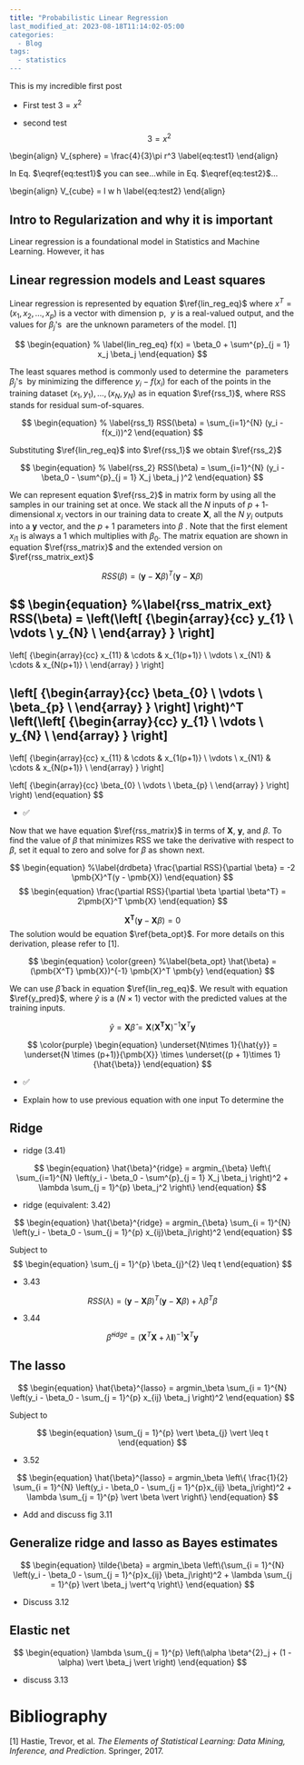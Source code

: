 ```yaml
---
title: "Probabilistic Linear Regression
last_modified_at: 2023-08-18T11:14:02-05:00
categories:
  - Blog
tags:
  - statistics 
---
```

<script type="text/javascript"
  src="https://cdnjs.cloudflare.com/ajax/libs/mathjax/2.7.0/MathJax.js?config=TeX-AMS_CHTML">
</script>
<script type="text/x-mathjax-config">
  MathJax.Hub.Config({
    tex2jax: {
      inlineMath: [['$','$'], ['\\(','\\)']],
      processEscapes: true},
      jax: ["input/TeX","input/MathML","input/AsciiMath","output/CommonHTML"],
      extensions: ["tex2jax.js","mml2jax.js","asciimath2jax.js","MathMenu.js","MathZoom.js","AssistiveMML.js", "[Contrib]/a11y/accessibility-menu.js"],
      TeX: {
      extensions: ["AMSmath.js","AMSsymbols.js","noErrors.js","noUndefined.js"],
      equationNumbers: {
      autoNumber: "AMS"
      }
    }
  });
</script>

This is my incredible first post

- First test
$3 = x^2$

- second test 
$$3 = x^2$$


\begin{align}
V_{sphere} = \frac{4}{3}\pi r^3
\label{eq:test1}
\end{align}

In Eq. $\eqref{eq:test1}$ you can see...while in Eq. $\eqref{eq:test2}$...

\begin{align}
V_{cube} = l w h \label{eq:test2}
\end{align}



## Intro to Regularization and why it is important

Linear regression is a foundational model in Statistics and Machine Learning. However, it has

## Linear regression models  and Least squares
Linear regression is represented by equation $\ref{lin_reg_eq}$ where $x^T = (x_1, x_2, \dots, x_p)$ is a vector with dimension p,  $y$ is a real-valued output, and the values for $\beta_j$'s  are the unknown parameters of the model. [1]

$$
\begin{equation}
% \label{lin_reg_eq}
f(x) = \beta_0 + \sum^{p}_{j = 1} x_j \beta_j
\end{equation}
$$

The least squares method is commonly used to determine the  parameters $\beta_j$'s  by minimizing the difference $y_i - f(x_i)$ for each of the points in the training dataset $(x_1, y_1), \dots, (x_N, y_N)$ as in equation $\ref{rss_1}$, where RSS stands for residual sum-of-squares.

$$
\begin{equation}
% \label{rss_1}
RSS(\beta) = \sum_{i=1}^{N} (y_i - f(x_i))^2
\end{equation}
$$

Substituting $\ref{lin_reg_eq}$ into $\ref{rss_1}$ we obtain $\ref{rss_2}$

$$
\begin{equation}
% \label{rss_2}
RSS(\beta) = \sum_{i=1}^{N} (y_i - \beta_0 - \sum^{p}_{j = 1} X_j \beta_j )^2
\end{equation}
$$



We can represent  equation $\ref{rss_2}$  in matrix form by using all the samples in our training set at once. We stack all the $N$ inputs of $p+1$-dimensional $x_i$ vectors in our training data to create $\pmb{X}$, all the  $N$  $y_i$ outputs into  a $\pmb{y}$ vector, and the  $p + 1$ parameters into $\beta$ . Note that  the  first element $x_{i1}$  is  always a 1 which multiplies with $\beta_0$.  The matrix equation are shown in equation $\ref{rss_matrix}$ and the extended version on $\ref{rss_matrix_ext}$

$$
\begin{equation}
%\label{rss_matrix}
RSS(\beta) = (\pmb{y}  -  \pmb{X}\beta)^T(\pmb{y} - \pmb{X}\beta)
\end{equation}
$$

$$
\begin{equation}
%\label{rss_matrix_ext}
RSS(\beta) =
\left(\left[ {\begin{array}{cc}
y_{1}  \\
\vdots \\
y_{N}  \\
\end{array} } \right]
-

\left[ {\begin{array}{cc}
x_{11} & \cdots & x_{1(p+1)} \\
\vdots \\
x_{N1} & \cdots & x_{N(p+1)} \\
\end{array} } \right]

\left[ {\begin{array}{cc}
\beta_{0}  \\
\vdots \\
\beta_{p}  \\
\end{array} } \right]
\right)^T
\left(\left[ {\begin{array}{cc}
y_{1}  \\
\vdots \\
y_{N}  \\
\end{array} } \right]
-

\left[ {\begin{array}{cc}
x_{11} & \cdots & x_{1(p+1)} \\
\vdots \\
x_{N1} & \cdots & x_{N(p+1)} \\
\end{array} } \right]

\left[ {\begin{array}{cc}
\beta_{0}  \\
\vdots \\
\beta_{p}  \\
\end{array} } \right]
\right)
\end{equation}
$$


- ✅

Now that we have equation $\ref{rss_matrix}$ in terms of $\pmb{X}$, $\pmb{y}$, and $\beta$. To find the value of $\beta$ that  minimizes RSS we take the derivative with respect to $\beta$, set it equal to zero and solve for $\beta$ as shown  next.

$$
\begin{equation}
%\label{drdbeta}
\frac{\partial RSS}{\partial \beta} = -2 \pmb{X}^T(y - \pmb{X})
\end{equation}
$$
$$
\begin{equation}
\frac{\partial RSS}{\partial \beta \partial \beta^T} = 2\pmb{X}^T \pmb{X}
\end{equation}
$$

$$
\begin{equation}
\pmb{X^T} (\pmb{y}  - \pmb{X}\beta) = 0
\end{equation}
$$
The solution would be equation $\ref{beta_opt}$. For more details on this derivation, please refer to [1].

$$
\begin{equation}
\color{green}
%\label{beta_opt}
\hat{\beta} = (\pmb{X^T} \pmb{X})^{-1} \pmb{X}^T  \pmb{y}
\end{equation}
$$


We can use $\hat{\beta}$   back in equation  $\ref{lin_reg_eq}$. We result with equation $\ref{y_pred}$, where $\hat{y}$  is a $(N\times1)$ vector with  the predicted values at the training inputs.

$$
\begin{equation}
%\label{y_pred}
\hat{y} = \pmb{X} \hat{\beta} = \pmb{X}
(\pmb{X^T} \pmb{X})^{-1} \pmb{X}^T \pmb{y}
\end{equation}
$$

$$
\color{purple}
\begin{equation}
\underset{N\times 1}{\hat{y}} = \underset{N \times (p+1)}{\pmb{X}} \times \underset{(p + 1)\times 1}{\hat{\beta}}
\end{equation}
$$

- ✅

- Explain how to use previous equation with one input
  To determine the

## Ridge
- ridge (3.41)

$$
\begin{equation}
\hat{\beta}^{ridge} = argmin_{\beta} \left\{ \sum_{i=1}^{N} \left(y_i - \beta_0 - \sum^{p}_{j = 1} X_j \beta_j \right)^2  + \lambda \sum_{j = 1}^{p} \beta_j^2  \right\}
\end{equation}
$$



- ridge (equivalent: 3.42)

$$
\begin{equation}
\hat{\beta}^{ridge} = argmin_{\beta} \sum_{i = 1}^{N} \left(y_i - \beta_0 - \sum_{j = 1}^{p} x_{ij}\beta_j\right)^2
\end{equation}
$$

Subject to
$$
\begin{equation}
\sum_{j = 1}^{p} \beta_{j}^{2}  \leq t
\end{equation}
$$
- 3.43

$$
\begin{equation}
RSS(\lambda) = (\pmb{y} - \pmb{X}\beta)^T (\pmb{y} - \pmb{X}\beta) + \lambda \beta^T \beta
\end{equation}
$$

- 3.44

$$
\begin{equation}
\hat{\beta}^{ridge} =  (\pmb{X}^T \pmb{X} + \lambda\pmb{I}) ^{-1} \pmb{X}^T \pmb{y}
\end{equation}
$$


## The lasso
$$
\begin{equation}
\hat{\beta}^{lasso} = argmin_\beta  \sum_{i = 1}^{N} \left(y_i - \beta_0 - \sum_{j = 1}^{p} x_{ij} \beta_j \right)^2
\end{equation}
$$

Subject to

$$
\begin{equation}
\sum_{j = 1}^{p} \vert \beta_{j} \vert \leq t
\end{equation}
$$

- 3.52

$$
\begin{equation}
\hat{\beta}^{lasso} = argmin_\beta  \left\{ \frac{1}{2} \sum_{i = 1}^{N} \left(y_i - \beta_0 - \sum_{j = 1}^{p}x_{ij} \beta_j\right)^2  + \lambda \sum_{j = 1}^{p} \vert \beta \vert \right\}
\end{equation}
$$

- Add and discuss fig 3.11


## Generalize ridge and lasso as Bayes estimates

$$
\begin{equation}
\tilde{\beta} = argmin_\beta  \left\{\sum_{i = 1}^{N} \left(y_i - \beta_0 - \sum_{j = 1}^{p}x_{ij} \beta_j\right)^2  + \lambda \sum_{j = 1}^{p} \vert \beta_j \vert^q \right\}
\end{equation}
$$


- Discuss 3.12


## Elastic net
$$
\begin{equation}
\lambda \sum_{j = 1}^{p} \left(\alpha \beta^{2}_j  + (1 - \alpha) \vert \beta_j \vert  \right)
\end{equation}
$$
- discuss  3.13



# Bibliography
[1] Hastie, Trevor, et al. _The Elements of Statistical Learning: Data Mining, Inference, and Prediction_. Springer, 2017.